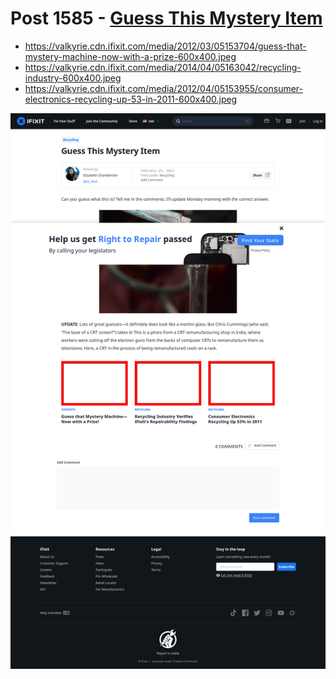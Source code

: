 # Post 1585 - [Guess This Mystery Item](https://www.ifixit.com/News/1585/guess-this-mystery-item)

- https://valkyrie.cdn.ifixit.com/media/2012/03/05153704/guess-that-mystery-machine-now-with-a-prize-600x400.jpeg
- https://valkyrie.cdn.ifixit.com/media/2014/04/05163042/recycling-industry-600x400.jpeg
- https://valkyrie.cdn.ifixit.com/media/2012/04/05153955/consumer-electronics-recycling-up-53-in-2011-600x400.jpeg

![screencap](screenshots/0df569e8-6806-4bcb-80dc-5581bfd463af.png)
